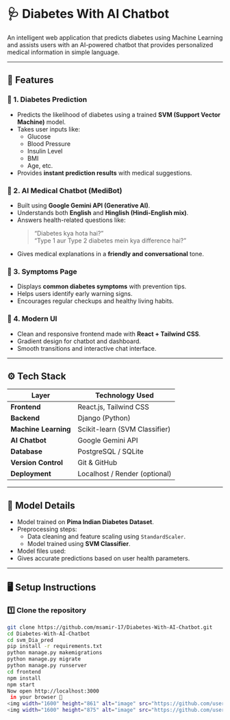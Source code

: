 # 🩺 Diabetes With AI Chatbot

An intelligent web application that predicts diabetes using Machine Learning and assists users with an AI-powered chatbot that provides personalized medical information in simple language.

---

## 🚀 Features

### 🔹 1. Diabetes Prediction
- Predicts the likelihood of diabetes using a trained **SVM (Support Vector Machine)** model.  
- Takes user inputs like:
  - Glucose  
  - Blood Pressure  
  - Insulin Level  
  - BMI  
  - Age, etc.  
- Provides **instant prediction results** with medical suggestions.

### 🔹 2. AI Medical Chatbot (MediBot)
- Built using **Google Gemini API (Generative AI)**.  
- Understands both **English** and **Hinglish (Hindi-English mix)**.  
- Answers health-related questions like:  
  > “Diabetes kya hota hai?”  
  > “Type 1 aur Type 2 diabetes mein kya difference hai?”  
- Gives medical explanations in a **friendly and conversational** tone.

### 🔹 3. Symptoms Page
- Displays **common diabetes symptoms** with prevention tips.  
- Helps users identify early warning signs.  
- Encourages regular checkups and healthy living habits.

### 🔹 4. Modern UI
- Clean and responsive frontend made with **React + Tailwind CSS**.  
- Gradient design for chatbot and dashboard.  
- Smooth transitions and interactive chat interface.

---

## ⚙️ Tech Stack

| Layer | Technology Used |
|-------|------------------|
| **Frontend** | React.js, Tailwind CSS |
| **Backend** | Django (Python) |
| **Machine Learning** | Scikit-learn (SVM Classifier) |
| **AI Chatbot** | Google Gemini API |
| **Database** | PostgreSQL / SQLite |
| **Version Control** | Git & GitHub |
| **Deployment** | Localhost / Render (optional) |

---

## 🧠 Model Details

- Model trained on **Pima Indian Diabetes Dataset**.  
- Preprocessing steps:
  - Data cleaning and feature scaling using `StandardScaler`.
  - Model trained using **SVM Classifier**.
- Model files used:
- Gives accurate predictions based on user health parameters.

---

## 🖥️ Setup Instructions

### 1️⃣ Clone the repository
```bash
git clone https://github.com/msamir-17/Diabetes-With-AI-Chatbot.git
cd Diabetes-With-AI-Chatbot
cd svm_Dia_pred
pip install -r requirements.txt
python manage.py makemigrations
python manage.py migrate
python manage.py runserver
cd frontend
npm install
npm start
Now open http://localhost:3000
 in your browser 🚀
<img width="1600" height="861" alt="image" src="https://github.com/user-attachments/assets/81be3457-461c-4f38-a529-e6ac63c8bf10" />
<img width="1600" height="875" alt="image" src="https://github.com/user-attachments/assets/b3829f18-ec87-45b8-90cd-e5f4aa95bef1" />

